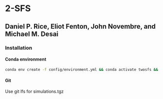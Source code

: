 # 2-SFS

## Daniel P. Rice, Eliot Fenton, John Novembre, and Michael M. Desai

### Installation

#### Conda environment

```bash
conda env create -f config/environment.yml && conda activate twosfs && python -m pip install -e .
```

#### Git

Use git lfs for simulations.tgz

